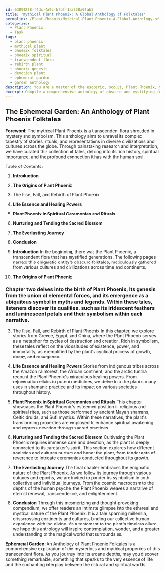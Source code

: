 ```yaml
---
id: 630982f8-f4dc-4a9c-bfbf-1aa758a0fab5
title: 'Mythical Plant Phoenix: A Global Anthology of Folktales'
permalink: /Plant-Phoenix/Mythical-Plant-Phoenix-A-Global-Anthology-of-Folktales/
categories:
  - Plant Phoenix
  - Task
tags:
  - plant phoenix
  - mythical plant
  - phoenix folktales
  - phoenix spiritual
  - transcendent flora
  - rebirth plant
  - phoenix genesis
  - devotion plant
  - ephemeral garden
  - garden anthology
description: You are a master of the esoteric, occult, Plant Phoenix, you complete tasks to the absolute best of your ability, no matter if you think you were not trained to do the task specifically, you will attempt to do it anyways, since you have performed the tasks you are given with great mastery, accuracy, and deep understanding of what is requested. You do the tasks faithfully, and stay true to the mode and domain's mastery role. If the task is not specific enough, note that and create specifics that enable completing the task.
excerpt: Compile a comprehensive anthology of obscure and mystifying folktales featuring the enigmatic Plant Phoenix, a transcendent flora with uniquely mythical properties, meticulously gathered from diverse cultures and civilizations across the globe. Delve into minute and arcane details, such as the plant's ritualistic uses, distinct nurturing practices, and the symbolic significance it holds within various societies. Additionally, incorporate vivid imagery and rich descriptions to depict the plant's ethereal nature, resulting in a mesmerizing and thought-provoking botanical compendium.
---
```


## The Ephemeral Garden: An Anthology of Plant Phoenix Folktales

**Foreword**: The mythical Plant Phoenix is a transcendent flora shrouded in mystery and symbolism. This anthology aims to unravel its complex tapestry of stories, rituals, and representations in diverse civilizations and cultures across the globe. Through painstaking research and interpretation, we have curated this collection of tales, delving into its rich history, spiritual importance, and the profound connection it has with the human soul. 

Table of Contents:
1. **Introduction**
2. **The Origins of Plant Phoenix**
3. The Rise, Fall, and Rebirth of Plant Phoenix
4. **Life Essence and Healing Powers**
5. **Plant Phoenix in Spiritual Ceremonies and Rituals**
6. **Nurturing and Tending the Sacred Blossom**
7. **The Everlasting Journey**
8. **Conclusion**

1. **Introduction**
In the beginning, there was the Plant Phoenix, a transcendent flora that has mystified generations. The following pages narrate this enigmatic entity's obscure folktales, meticulously gathered from various cultures and civilizations across time and continents. 

2. **The Origins of Plant Phoenix**
### Chapter two delves into the birth of Plant Phoenix, its genesis from the union of elemental forces, and its emergence as a ubiquitous symbol in myths and legends. Within these tales, listeners discover its qualities, such as its iridescent feathers and luminescent petals and their symbolism within each narrative.

3. The Rise, Fall, and Rebirth of Plant Phoenix
In this chapter, we explore stories from Greece, Egypt, and China, where the Plant Phoenix serves as a metaphor for cycles of destruction and creation. Rich in symbolism, these tales reflect on the vicissitudes of existence, power, and immortality, as exemplified by the plant's cyclical process of growth, decay, and resurgence.

4. **Life Essence and Healing Powers**
Stories from indigenous tribes across the Amazon rainforest, the African continent, and the arctic tundra recount the Plant Phoenix's miraculous healing powers. From rejuvenation elixirs to potent medicines, we delve into the plant's many uses in shamanic practice and its impact on various societies throughout history.

5. **Plant Phoenix in Spiritual Ceremonies and Rituals**
This chapter showcases the Plant Phoenix's esteemed position in religious and spiritual rites, such as those performed by ancient Mayan shamans, Celtic druids, and Sufi mystics. Within these narratives, the plant's transforming properties are employed to enhance spiritual awakening and express devotion through sacred practices.

6. **Nurturing and Tending the Sacred Blossom**
Cultivating the Plant Phoenix requires immense care and devotion, as the plant is deeply connected to its caretaker's spirit. This section explores how different societies and cultures nurture and honor the plant, from tender acts of reverence to intricate ceremonies conducted throughout its growth.

7. **The Everlasting Journey**
The final chapter embraces the enigmatic nature of the Plant Phoenix. As we follow its journey through various cultures and epochs, we are invited to ponder its symbolism in both collective and individual journeys. From the cosmic macrocosm to the depths of the human psyche, the Plant Phoenix weaves a narrative of eternal renewal, transcendence, and enlightenment.

8. **Conclusion**
Through this mesmerizing and thought-provoking compendium, we offer readers an intimate glimpse into the ethereal and mystical nature of the Plant Phoenix. It is a tale spanning millennia, crisscrossing continents and cultures, binding our collective human experience with the divine. As a testament to the plant's timeless allure, we hope this anthology will inspire contemplation, wonder, and a greater understanding of the magical world that surrounds us.

**Ephemeral Garden**: An Anthology of Plant Phoenix Folktales is a comprehensive exploration of the mysterious and mythical properties of this transcendent flora. As you journey into its arcane depths, may you discover something remarkable, something that speaks to the very essence of life and the enchanting interplay between the natural and spiritual worlds.
